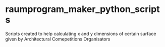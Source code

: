 # raumprogram_maker_python_scripts
Scripts created to help calculating  x and y dimensions of certain surface given by Architectural Comepetitions Organisators  
